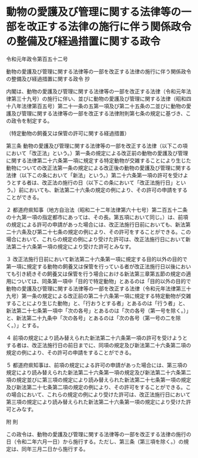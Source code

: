 # 動物の愛護及び管理に関する法律等の一部を改正する法律の施行に伴う関係政令の整備及び経過措置に関する政令

令和元年政令第百五十二号

動物の愛護及び管理に関する法律等の一部を改正する法律の施行に伴う関係政令の整備及び経過措置に関する政令 抄

内閣は、動物の愛護及び管理に関する法律等の一部を改正する法律（令和元年法律第三十九号）の施行に伴い、並びに動物の愛護及び管理に関する法律（昭和四十八年法律第百五号）第二十一条の五第一項及び第二十五条の二並びに動物の愛護及び管理に関する法律等の一部を改正する法律附則第七条の規定に基づき、この政令を制定する。

（特定動物の飼養又は保管の許可に関する経過措置）

第三条 動物の愛護及び管理に関する法律等の一部を改正する法律（以下この項において「改正法」という。）第一条の規定による改正前の動物の愛護及び管理に関する法律第二十六条第一項に規定する特定動物が交雑することにより生じた動物についての改正法第一条の規定による改正後の動物の愛護及び管理に関する法律（以下この条において「新法」という。）第二十六条第一項の許可を受けようとする者は、改正法の施行の日（以下この条において「改正法施行日」という。）前においても、新法第二十六条の規定の例により、その許可の申請をすることができる。

２ 都道府県知事（地方自治法（昭和二十二年法律第六十七号）第二百五十二条の十九第一項の指定都市にあっては、その長。第五項において同じ。）は、前項の規定による許可の申請があった場合には、改正法施行日前においても、新法第二十六条及び第二十七条の規定の例により、その許可をすることができる。この場合において、これらの規定の例により受けた許可は、改正法施行日において新法第二十六条第一項の規定により受けた許可とみなす。

３ 改正法施行日前において新法第二十六条第一項に規定する目的以外の目的で第一項に規定する動物の飼養又は保管を行っている者が改正法施行日以後においても引き続きその飼養又は保管を行う場合における新法第三章第五節の規定の適用については、同条第一項中「目的で特定動物」とあるのは「目的以外の目的で動物の愛護及び管理に関する法律等の一部を改正する法律（令和元年法律第三十九号）第一条の規定による改正前の第二十六条第一項に規定する特定動物が交雑することにより生じた動物」と、「行おうとする者」とあるのは「行う者」と、新法第二十七条第一項中「次の各号」とあるのは「次の各号（第一号を除く。）」と、新法第二十九条中「次の各号」とあるのは「次の各号（第一号の二を除く。）」とする。

４ 前項の規定により読み替えられた新法第二十六条第一項の許可を受けようとする者は、改正法施行日の前日までに、同項の規定及び新法第二十六条第二項の規定の例により、その許可の申請をすることができる。

５ 都道府県知事は、前項の規定による許可の申請があった場合には、第三項の規定により読み替えられた新法第二十六条第一項の規定及び新法第二十六条第二項の規定並びに第三項の規定により読み替えられた新法第二十七条第一項の規定及び新法第二十七条第二項の規定の例により、その許可をすることができる。この場合において、これらの規定の例により受けた許可は、改正法施行日において第三項の規定により読み替えられた新法第二十六条第一項の規定により受けた許可とみなす。

附 則

この政令は、動物の愛護及び管理に関する法律等の一部を改正する法律の施行の日（令和二年六月一日）から施行する。ただし、第三条（第三項を除く。）の規定は、同年三月二日から施行する。
